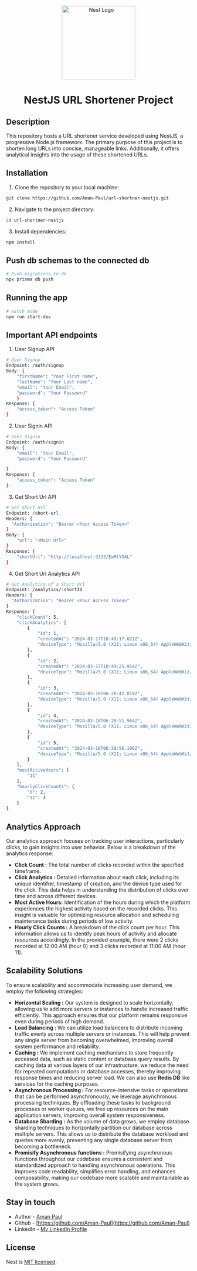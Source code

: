 <p align="center">
  <a href="http://nestjs.com/" target="blank"><img src="https://nestjs.com/img/logo-small.svg" width="200" alt="Nest Logo" /></a>
</p>

[circleci-image]: https://img.shields.io/circleci/build/github/nestjs/nest/master?token=abc123def456
[circleci-url]: https://circleci.com/gh/nestjs/nest

<h1 align="center">NestJS URL Shortener Project</h1>

## Description
This repository hosts a URL shortener service developed using NestJS, a progressive Node.js framework. The primary purpose of this project is to shorten long URLs into concise, manageable links. Additionally, it offers analytical insights into the usage of these shortened URLs.

## Installation
1. Clone the repository to your local machine:
```bash
git clone https://github.com/Aman-Paul/url-shortner-nestjs.git
```

2. Navigate to the project directory:
```bash
cd url-shortner-nestjs
```

3. Install dependencies:
```bash
npm install
```

## Push db schemas to the connected db
```bash 
# Push migrations to db 
npx prisma db push
```

## Running the app
```bash
# watch mode
npm run start:dev
```

## Important API endpoints
1. User Signup API
```bash
# User Signup
Endpoint: /auth/signup
Body: {
    "firstName": "Your First name",
    "lastName": "Your Last name",
    "email": "Your Email",
    "password": "Your Passowrd"
    }
Response: {
    "access_token": "Access Token"
}
```

2. User Signin API
```bash
# User Signin
Endpoint: /auth/signin
Body: {
    "email": "Your Email",
    "password": "Your Password"

}
Response: {
    "access_token": "Access Token"
}
```

3. Get Short Url API
```bash
# Get Short Url
Endpoint: /short-url
Headers: {
  "Authorization": "Bearer <Your Access Token>"
}
Body: {
    "url": "<Main Url>"
}
Response: {
    "shortUrl": "http://localhost:3333/EwMlY5AL"
}
```

4. Get Short Url Analytics API
```bash
# Get Analytics of a Short Url
Endpoint: /analytics/:shortId
Headers: {
  "Authorization": "Bearer <Your Access Token>"
}
Response: {
    "clickCount": 5,
    "clickAnalytics": [
        {
            "id": 1,
            "createdAt": "2024-03-17T18:49:17.621Z",
            "deviceType": "Mozilla/5.0 (X11; Linux x86_64) AppleWebKit/537.36 (KHTML, like Gecko) Chrome/121.0.0.0 Safari/537.36"
        },
        {
            "id": 2,
            "createdAt": "2024-03-17T18:49:25.954Z",
            "deviceType": "Mozilla/5.0 (X11; Linux x86_64) AppleWebKit/537.36 (KHTML, like Gecko) Chrome/121.0.0.0 Safari/537.36"
        },
        {
            "id": 3,
            "createdAt": "2024-03-18T06:28:42.819Z",
            "deviceType": "Mozilla/5.0 (X11; Linux x86_64) AppleWebKit/537.36 (KHTML, like Gecko) Chrome/121.0.0.0 Safari/537.36"
        },
        {
            "id": 4,
            "createdAt": "2024-03-18T06:28:51.964Z",
            "deviceType": "Mozilla/5.0 (X11; Linux x86_64) AppleWebKit/537.36 (KHTML, like Gecko) Chrome/121.0.0.0 Safari/537.36"
        },
        {
            "id": 5,
            "createdAt": "2024-03-18T06:29:56.106Z",
            "deviceType": "Mozilla/5.0 (X11; Linux x86_64) AppleWebKit/537.36 (KHTML, like Gecko) Chrome/121.0.0.0 Safari/537.36"
        }
    ],
    "mostActiveHours": [
        "11"
    ],
    "hourlyClickCounts": {
        "0": 2,
        "11": 3
    }
}

```

## Analytics Approach
Our analytics approach focuses on tracking user interactions, particularly clicks, to gain insights into user behavior. Below is a breakdown of the analytics response:
- **Click Count :** The total number of clicks recorded within the specified timeframe.
- **Click Analytics :** Detailed information about each click, including its unique identifier, timestamp of creation, and the device type used for the click. This data helps in understanding the distribution of clicks over time and across different devices.
- **Most Active Hours:** Identification of the hours during which the platform experiences the highest activity based on the recorded clicks. This insight is valuable for optimizing resource allocation and scheduling maintenance tasks during periods of low activity.
- **Hourly Click Counts :** A breakdown of the click count per hour. This information allows us to identify peak hours of activity and allocate resources accordingly. In the provided example, there were 2 clicks recorded at 12:00 AM (hour 0) and 3 clicks recorded at 11:00 AM (hour 11).


## Scalability Solutions
To ensure scalability and accommodate increasing user demand, we employ the following strategies:
- **Horizontal Scaling :** Our system is designed to scale horizontally, allowing us to add more servers or instances to handle increased traffic efficiently. This approach ensures that our platform remains responsive even during periods of high demand.
- **Load Balancing :** We can utilize load balancers to distribute incoming traffic evenly across multiple servers or instances. This will help prevent any single server from becoming overwhelmed, improving overall system performance and reliability.
- **Caching :** We implement caching mechanisms to store frequently accessed data, such as static content or database query results. By caching data at various layers of our infrastructure, we reduce the need for repeated computations or database accesses, thereby improving response times and reducing server load. We can also use **Redis DB** like services for the caching purposes.
- **Asynchronous Processing :** For resource-intensive tasks or operations that can be performed asynchronously, we leverage asynchronous processing techniques. By offloading these tasks to background processes or worker queues, we free up resources on the main application servers, improving overall system responsiveness.
- **Database Sharding :** As the volume of data grows, we employ database sharding techniques to horizontally partition our database across multiple servers. This allows us to distribute the database workload and queries more evenly, preventing any single database server from becoming a bottleneck.
- **Promisify Asynchronous functions :** Promisifying asynchronous functions throughout our codebase ensures a consistent and standardized approach to handling asynchronous operations. This improves code readability, simplifies error handling, and enhances composability, making our codebase more scalable and maintainable as the system grows.
<!-- ## Test

```bash
# unit tests
$ npm run test

# e2e tests
$ npm run test:e2e

# test coverage
$ npm run test:cov
``` -->

## Stay in touch

- Author - [Aman Paul](https://aman-paul.netlify.com/)
- Github - [https://github.com/Aman-Paul](https://github.com/Aman-Paul)
- LinkedIn - [My LinkedIn Profile](https://www.linkedin.com/in/aman-paul-js-stack/)

## License
Nest is [MIT licensed](LICENSE).
